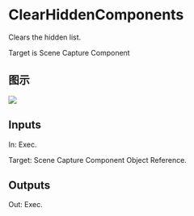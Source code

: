 # ClearHiddenComponents

Clears the hidden list.

Target is Scene Capture Component

## 图示

![]($-20221218-20385493.png)

## Inputs

In: Exec.

Target: Scene Capture Component Object Reference.  

## Outputs

Out: Exec.

